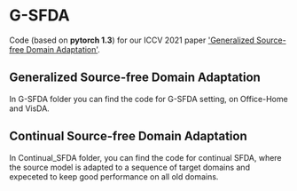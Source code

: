 # G-SFDA
Code (based on **pytorch 1.3**) for our ICCV 2021 paper ['Generalized Source-free Domain Adaptation'](https://sites.google.com/view/g-sfda/g-sfda).

## Generalized Source-free Domain Adaptation

In G-SFDA folder you can find the code for G-SFDA setting, on Office-Home and VisDA.

## Continual Source-free Domain Adaptation

In Continual_SFDA folder, you can find the code for continual SFDA, where the source model is adapted to a sequence of target domains and expeceted to keep good performance on all old domains.
